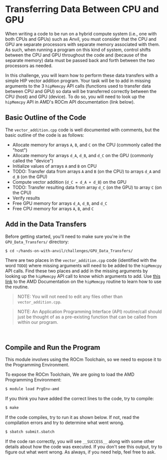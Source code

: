 # Transferring Data Between CPU and GPU

When writing a code to be run on a hybrid compute system (i.e., one with both CPUs and GPUs) such as Anvil, you must consider that the CPU and GPU are separate processors with separate memory associated with them. As such, when running a program on this kind of system, control shifts between the CPU and GPU throughout the code and (because of the separate memory) data must be passed back and forth between the two processors as needed.

In this challenge, you will learn how to perform these data transfers with a simple HIP vector addition program. Your task will be to add in missing arguments to the 3 `hipMemcpy` API calls (functions used to transfer data between CPU and GPU) so data will be transferred correctly between the CPU (host) and GPU (device). To do so, you will need to look up the `hipMemcpy` API in AMD's ROCm API documentation (link below). 

## Basic Outline of the Code

The `vector_addition.cpp` code is well documented with comments, but the basic outline of the code is as follows:

* Allocate memory for arrays `A`,  `B`, and `C` on the CPU (commonly called the "host")
* Allocate memory for arrays `d_A`, `d_B`, and `d_C` on the GPU (commonly called the "device")
* Initialize values of arrays `A` and `B` on CPU
* TODO: Transfer data from arrays `A` and `B` (on the CPU) to arrays `d_A` and `d_B` (on the GPU)
* Compute vector addition (`d_C = d_A + d_B`) on the GPU
* TODO: Transfer resulting data from array `d_C` (on the GPU) to array `C` (on the CPU)
* Verify results
* Free GPU memory for arrays `d_A`, `d_B`, and `d_C`
* Free CPU memory for arrays `A`, `B`, and `C`

## Add in the Data Transfers

Before getting started, you'll need to make sure you're in the `GPU_Data_Transfers/` directory:

```
$ cd ~/hands-on-with-anvil/challenges/GPU_Data_Transfers/
```

There are two places in the `vector_addition.cpp` code (identified with the word `TODO`) where missing arguments will need to be added to the `hipMemcpy` API calls. Find these two places and add in the missing arguments by looking up the `hipMemcpy` API call to know which arguments to add. Use [this link](https://rocmdocs.amd.com/en/latest/ROCm_API_References/HIP_API/Memory-Management.html#hipmemcpy) to the AMD Documentation on the `hipMemcpy` routine to learn how to use the routine.

> NOTE: You will not need to edit any files other than `vector_addition.cpp`.

> NOTE: An Application Programming Interface (API) routine/call should just be thought of as a pre-existing function that can be called from within our program.

&nbsp;

## Compile and Run the Program

This module involves using the ROCm Toolchain, so we need to expose it to the Programming Environment.

To expose the ROCm Toolchain, We are going to load the AMD Programming Environment:
```bash
$ module load PrgEnv-amd
``` 

If you think you have added the correct lines to the code, try to compile:

```bash
$ make
```

If the code compiles, try to run it as shown below. If not, read the compilation errors and try to determine what went wrong.

```bash
$ sbatch submit.sbatch
```

If the code ran correctly, you will see `__SUCCESS__` along with some other details about how the code was executed. If you don't see this output, try to figure out what went wrong. As always, if you need help, feel free to ask.
